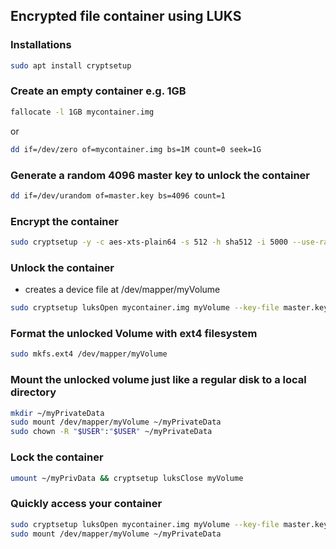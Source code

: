 ## Encrypted file container using LUKS

### Installations

```bash
sudo apt install cryptsetup
```

### Create an empty container e.g. 1GB

```bash
fallocate -l 1GB mycontainer.img
```

or

```bash
dd if=/dev/zero of=mycontainer.img bs=1M count=0 seek=1G 
```

### Generate a random 4096 master key to unlock the container

```bash
dd if=/dev/urandom of=master.key bs=4096 count=1
```

### Encrypt the container

```bash
sudo cryptsetup -y -c aes-xts-plain64 -s 512 -h sha512 -i 5000 --use-random luksFormat mycontainer.img master.key
```

### Unlock the container

* creates a device file at /dev/mapper/myVolume

```bash
sudo cryptsetup luksOpen mycontainer.img myVolume --key-file master.key
```

### Format the unlocked Volume with ext4 filesystem

```bash
sudo mkfs.ext4 /dev/mapper/myVolume
```

### Mount the unlocked volume just like a regular disk to a local directory

```bash
mkdir ~/myPrivateData
sudo mount /dev/mapper/myVolume ~/myPrivateData
sudo chown -R "$USER":"$USER" ~/myPrivateData
```

### Lock the container

```bash
umount ~/myPrivData && cryptsetup luksClose myVolume
```

### Quickly access your container

```bash
sudo cryptsetup luksOpen mycontainer.img myVolume --key-file master.key
sudo mount /dev/mapper/myVolume ~/myPrivateData
```

